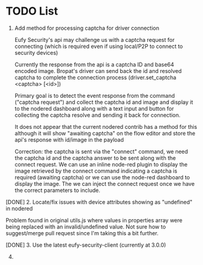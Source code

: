 # TODO List

1. Add method for processing captcha for driver connection

   Eufy Security's api may challenge us with a captcha request for connecting (which is required even if using local/P2P to connect to security devices)

   Currently the response from the api is a captcha ID and base64 encoded image. Bropat's driver can send back the id and resolved captcha to complete the connection process (driver.set_captcha \<captcha\> [\<id\>])

   Primary goal is to detect the event response from the command ("captcha request") and collect the captcha id and image and display it to the nodered dashboard along with a text input and button for collecting the captcha resolve and sending it back for connection.

   It does not appear that the current nodered contrib has a method for this although it will show "awaiting captcha" on the flow editor and store the api's response with id/image in the payload

   Correction: the captcha is sent via the "connect" command, we need the captcha id and the captcha answer to be sent along with the connect request. We can use an inline node-red plugin to display the image retrieved by the connect command indicating a captcha is required (awaiting captcha) or we can use the node-red dashboard to display the image. The we can inject the connect request once we have the correct parameters to include.
   

[DONE] 2. Locate/fix issues with device attributes showing as "undefined" in nodered

   Problem found in original utils.js where values in properties array were being replaced with an invalid/undefined value. Not sure how to suggest/merge pull request since I'm taking this a bit further.
   
[DONE] 3. Use the latest eufy-security-client (currently at 3.0.0)

4. 
